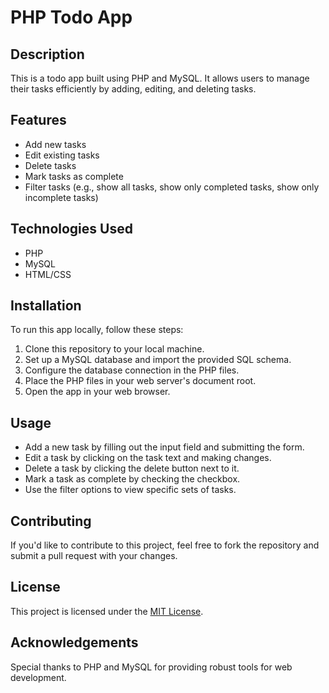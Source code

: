 # PHP Todo App

## Description
This is a todo app built using PHP and MySQL. It allows users to manage their tasks efficiently by adding, editing, and deleting tasks.

## Features
- Add new tasks
- Edit existing tasks
- Delete tasks
- Mark tasks as complete
- Filter tasks (e.g., show all tasks, show only completed tasks, show only incomplete tasks)

## Technologies Used
- PHP
- MySQL
- HTML/CSS

## Installation
To run this app locally, follow these steps:
1. Clone this repository to your local machine.
2. Set up a MySQL database and import the provided SQL schema.
3. Configure the database connection in the PHP files.
4. Place the PHP files in your web server's document root.
5. Open the app in your web browser.

## Usage
- Add a new task by filling out the input field and submitting the form.
- Edit a task by clicking on the task text and making changes.
- Delete a task by clicking the delete button next to it.
- Mark a task as complete by checking the checkbox.
- Use the filter options to view specific sets of tasks.

## Contributing
If you'd like to contribute to this project, feel free to fork the repository and submit a pull request with your changes.

## License
This project is licensed under the [MIT License](LICENSE).

## Acknowledgements
Special thanks to PHP and MySQL for providing robust tools for web development.
